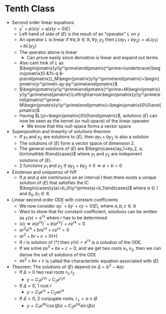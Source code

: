 # Tenth Class
* Second order linear equations
  * $y^{\prime\prime}+p(x)y^{\prime}+q(x)y=0 (E)$
  * Left hand of side of $(E)$ is the result of an "operator" $L$ on $y$
  * An operator $L$ is linear if $\forall a, b\in\mathbb R, \forall y, y_2$ then $L(ay_1+by_2)=aL(y_1)+bL(y_2)$
  * The operator above is linear
    * Can prove easily since derivative is linear and expand out terms
  * Also cant hink of $L$ as $\begin{pmatrix}y\\y^\prime\end{pmatrix}^\prime=\underbrace{\begin{pmatrix}0 &1\\-q &-p\end{pmatrix}}_M\begin{pmatrix}y\\y^\prime\end{pmatrix}=\begin{pmatrix}y^\prime\\-qy-py^\prime\end{pmatrix}$
  * $\begin{pmatrix}y\\y^\prime\end{pmatrix}^\prime=M\begin{pmatrix}y\\y^\prime\end{pmatrix}\Leftrightarrow\begin{pmatrix}y\\y^\prime\end{pmatrix}^\prime-M\begin{pmatrix}y\\y^\prime\end{pmatrix}=\begin{pmatrix}0\\0\end{pmatrix}$
  * Having $L(y)=\begin{pmatrix}0\\0\end{pmatrix}$, solutions $(E)$ can now be seen as the kernel (or null-space) of the linear operator
    * We know that this null-space forms a vector space
* Superposition and linearity of solutions theorem
  * If $y_1$ and $y_2$ are solutions to $(E)$, then $ay_1+by_2$ is also a solution
  * The solutions of $(E)$ form a vector space of dimension $2$. 
  * The general solutions of $(E)$ are $\begin{cases}ay_1+by_2, a, b\in\mathbb R\end{cases}$ where $y_1$ and $y_2$ are indepenent solutions of $(E)$. 
  * 2 functions $y_1$ and $y_2$ if $ay_2+by_2\equiv0\Rightarrow a=b=0$
* Existense and uniquenss of IVP
  * If $p$ and $q$ are continuous on an interval $I$ then there exists a unique solution of $(E)$ that satisfies the IC $\begin{cases}y(a)=b_0\\y^\prime(a)=b_1\end{cases}$ where $a\in I$ and $b_0, b_1\in\mathbb R$
* Linear second order ODE with constant coefficients
  * We now consider $ay^{\prime\prime}+by^\prime+cy=0(E)$, where $a, b, c\in\mathbb R$
  * Want to show that for constant coefficient, solutions can be written as $y(x)=e^{rx}$ where $r$ has to be determined
  * $(x)\Rightarrow a(e^{rx})^{\prime\prime}+b(e^{rx})^\prime+ce^{rx}=0$
  * $ar^2e^{rx}+bre^{rx}+ce^{rx}=0$
  * $ar^2+br+c=0(*)$
  * If $r$ is solution of $(*)$ then $y(x)=e^{rx}$ is a soludion of the ODE. 
  * If we solve $ax^2+bx+c=0$, and we get two roots $x_1, x_2$, then we can derive the set of solutions of the ODE
  * $ax^2+bx+c$ is called the characteristic equation associated with $(E)$
* Theorem: The solutions of $(E)$ depend on $\Delta=b^2-4ac$
  * If $\Delta>0$ two real roots $r_1, r_2$
    * $y=C_1e^{r_1x}+C_2e^{r_2x}$
  * If $\Delta = 0$, 1 root $r$
    * $y=C_1e^{rx}+C_2xe^{rx}$
  * If $\Delta <0$, 2 conjugate roots, $r_{\pm}=\alpha\pm i\beta$
    * $y=C_1e^{\alpha x}\cos(\beta x)+C_2e^{\alpha x}\sin(\beta x)$